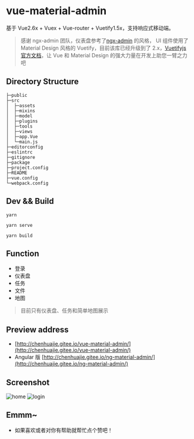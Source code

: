 # vue-material-admin

基于 Vue2.6x + Vuex + Vue-router + Vuetify1.5x，支持响应式移动端。

>感谢 ngx-admin 团队，仪表盘参考了[ngx-admin](http://akveo.com/ngx-admin/#/pages/dashboard) 的风格，
>UI 组件使用了 Material Design 风格的 Vuetify，目前该库已经升级到了 2.x，[Vuetifyjs 官方文档](https://vuetifyjs.com/zh-Hans/)，让 Vue 和 Material Design 的强大力量在开发上助您一臂之力吧


## Directory Structure
```              　　
├─public
├─src
│  ├─assets 
│  ├─mixins
│  ├─model
│  ├─plugins
│  ├─tools
│  ├─views
│  ├─app.Vue 
│  └─main.js
├─editorconfig
├─eslintrc
├─gitignore
├─package
├─project.config
├─README 
├─vue.config
└─webpack.config
```

## Dev && Build
```
yarn 
 
yarn serve

yarn build
```

## Function

+ 登录
+ 仪表盘
+ 任务
+ 文件
+ 地图

>目前只有仪表盘、任务和简单地图展示

## Preview address

+ [http://chenhuajie.gitee.io/vue-material-admin/](http://chenhuajie.gitee.io/vue-material-admin/)
+ Angular 版 [http://chenhuajie.gitee.io/ng-material-admin/](http://chenhuajie.gitee.io/ng-material-admin/)

## Screenshot

![home](https://gitee.com/chenhuajie/ng-material-admin/raw/master/src/assets/vue-material-admin.png)
![login](https://gitee.com/chenhuajie/ng-material-admin/raw/master/src/assets/login.png)


## Emmm~

+ 如果喜欢或者对你有帮助就帮忙点个赞吧！


